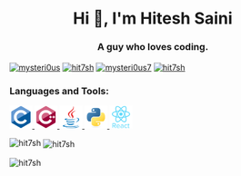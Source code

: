 <h1 align="center">Hi 👋, I'm Hitesh Saini</h1>
<h3 align="center">A guy who loves coding.</h3>

<a href="https://www.codechef.com/users/mysteri0us" target="blank"><img align="center" src="https://cdn.jsdelivr.net/npm/simple-icons@3.1.0/icons/codechef.svg" alt="mysteri0us" height="30" width="40" /></a>
<a href="https://www.hackerrank.com/hit7sh" target="blank"><img align="center" src="https://raw.githubusercontent.com/rahuldkjain/github-profile-readme-generator/neutral-icons/src/images/icons/Social/hackerrank.svg" alt="hit7sh" height="30" width="40" /></a>
<a href="https://codeforces.com/profile/mysteri0us7" target="blank"><img align="center" src="https://cdn.jsdelivr.net/npm/simple-icons@3.0.1/icons/codeforces.svg" alt="mysteri0us7" height="30" width="40" /></a>
<a href="https://www.leetcode.com/hit7sh" target="blank"><img align="center" src="https://raw.githubusercontent.com/rahuldkjain/github-profile-readme-generator/neutral-icons/src/images/icons/Social/leet-code.svg" alt="hit7sh" height="30" width="40" /></a>
</p>

<h3 align="left">Languages and Tools:</h3>
<p align="left"> <a href="https://www.cprogramming.com/" target="_blank"> <img src="https://raw.githubusercontent.com/devicons/devicon/master/icons/c/c-original.svg" alt="c" width="40" height="40"/> </a> <a href="https://www.w3schools.com/cpp/" target="_blank"> <img src="https://raw.githubusercontent.com/devicons/devicon/master/icons/cplusplus/cplusplus-original.svg" alt="cplusplus" width="40" height="40"/> </a> <a href="https://www.java.com" target="_blank"> <img src="https://raw.githubusercontent.com/devicons/devicon/master/icons/java/java-original.svg" alt="java" width="40" height="40"/> </a> <a href="https://www.python.org" target="_blank"> <img src="https://raw.githubusercontent.com/devicons/devicon/master/icons/python/python-original.svg" alt="python" width="40" height="40"/> </a> <a href="https://reactjs.org/" target="_blank"> <img src="https://raw.githubusercontent.com/devicons/devicon/master/icons/react/react-original-wordmark.svg" alt="react" width="40" height="40"/> </a> </p>

<p><img align="left" src="https://github-readme-stats.vercel.app/api/top-langs?username=hit7sh&show_icons=true&locale=en&layout=compact" alt="hit7sh" /></p>

<p>&nbsp;<img align="center" src="https://github-readme-stats.vercel.app/api?username=hit7sh&show_icons=true&locale=en" alt="hit7sh" /></p>

<p><img align="center" src="https://github-readme-streak-stats.herokuapp.com/?user=hit7sh&" alt="hit7sh" /></p>

